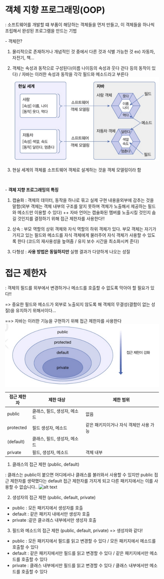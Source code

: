 # 객체 지향 프로그래밍(OOP)

: 소프트웨어를 개발할 떄 부품이 해당하는 객체들을 먼저 만들고, 이 객체들을 하나씩 조립해서 완성된 프로그램을 만드는 기법


\- 객체란?
1. 물리적으로 존재하거나 개념적인 것 중에서 다른 것과 식별 가능한 것 ex) 자동차, 자전기, 책...
2. 객체는 속성과 동작으로 구성된다(이름 나이등의 속성과 웃다 걷다 등의 동작이 있다) / 자바는 이러한 속성과 동작을 각각 필드와 메소드라고 부른다
![alt text](../java/image/image-5.png)

3. 현실 세계의 객체를 소프트웨어 객체로 설계하는 것을 객체 모델링이라 함


<br>

\- <strong>객체 지향 프로그래밍의 특징</strong>
1. 캡슐화 : 객체의 데이터, 동작을 하나로 묶고 실제 구현 내용을외부에 감추는 것을 말함(외부 객체는 객체 내부의 구조를 알지 못하며 객체가 노출해서 제공하는 필드와 메소드만 이용할 수 있다)
++ 자바 언어는 캡슐화된 멤버를 노출시킬 것인지 숨길 것인지를 결정하기 위해 접근 제한자를 사용한다!!

2. 상속 : 부모 역할의 상위 객체와 자식 역할의 하위 객체가 있다. 부모 객체는 자기가 가지고 있는 필드와 메소드를 자식 객체에게 물러주어 자식 객체가 사용할 수 있도록 한다
(코드의 재사용성을 높여줌 / 유지 보수 시간을 최소화시켜 준다)

3. 다형성 : <strong>사용 방법은 동일하지만</strong> 실행 결과가 다양하게 나오는 성질


#  접근 제한자

: 객체의 필드를 외부에서 변경하거나 메소드를 호출할 수 없도록 막아야 할 필요가 있다!!

=> 중요한 필드와 메소드가 외부로 노출되지 않도록 해 객체의 무결성(결함이 없는 성질)을 유지하기 위해서이다...

==> 자바는 이러한 기능을 구현하기 위해 접근 제한자를 사용한다
![alt text](../java/image/image-6.png)

| 접근 제한자 | 제한 대상 | 제한 범위 |
|-|-|-|
| public | 클래스, 필드, 생성자, 메소드 | 없음 | 
| protected | 필드 생성자, 메소드 | 같은 패키지이거나 자식 객체만 사용 가능 |
|(default)| 클래스, 필드, 생성자, 메소드 |
| private | 필드, 생성자, 메소드 | 객체 내부 |


1. 클래스의 접근 제한 (public, default)

: 클래스는 public이 붙으면 어디에서나 클래스를 불러와서 사용할 수 있지만 public 접근 제한자를 생략했다는 default 접근 제한자를 가지게 되고 다른 패키지에서는 이를 사용할 수 없습니다..
![alt text](image-7.png)


2. 생성자의 접근 제한 (public, default, private)

- public : 모든 패키지에서 생성자를 호출
- default : 같은 패키지 내에서만 생성자 호출
- private :같은 클ㄹ래스 내부에서만 생성자 호출

3. 필드와 메소드의 접근 제한 (public, default, private) => 생성자와 같다!

- public : 모든 패키지에서 필드를 읽고 변경할 수 있다 / 모든 패키지에서 메소드를 호출할 수 있다
- default : 같은 패키지에서만 필드를 읽고 변경할 수 있다 / 같은 패키지에서만 메소드를 호출할 수 있다
- private : 클래스 내부에서만 필드를 읽고 변경할 수 있다 / 클래스 내부에서만 메소드를 호출할 수 있다


